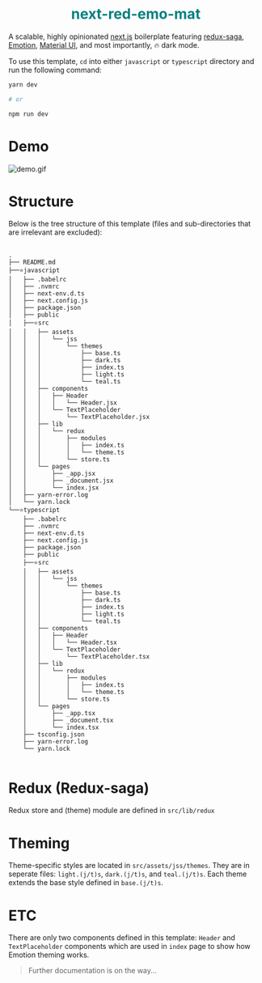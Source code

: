 <p>
  <h1 align="center" style="color: #008080">next-red-emo-mat</h1>


A scalable, highly opinionated [next.js](https://nextjs.org/) boilerplate featuring [redux-saga](https://redux-saga.js.org/), [Emotion](https://emotion.sh/), [Material UI](https://material-ui.com/), and most importantly, 🔥 dark mode.

To use this template, `cd` into either `javascript` or `typescript` directory and run the following command:

```bash
yarn dev

# or

npm run dev
```

# Demo

![demo.gif](demo.gif)


# Structure

Below is the tree structure of this template (files and sub-directories that are irrelevant are excluded):




<pre>
  <code>
.
├── README.md
├──⭐javascript
│   ├── .babelrc
│   ├── .nvmrc
│   ├── next-env.d.ts
│   ├── next.config.js
│   ├── package.json
│   ├── public
│   ├──⭐src
│   │   ├── assets
│   │   │   └── jss
│   │   │       └── themes
│   │   │           ├── base.ts
│   │   │           ├── dark.ts
│   │   │           ├── index.ts
│   │   │           ├── light.ts
│   │   │           └── teal.ts
│   │   ├── components
│   │   │   ├── Header
│   │   │   │   └── Header.jsx
│   │   │   └── TextPlaceholder
│   │   │       └── TextPlaceholder.jsx
│   │   ├── lib
│   │   │   └── redux
│   │   │       ├── modules
│   │   │       │   ├── index.ts
│   │   │       │   └── theme.ts
│   │   │       └── store.ts
│   │   └── pages
│   │       ├── _app.jsx
│   │       ├── _document.jsx
│   │       └── index.jsx
│   ├── yarn-error.log
│   └── yarn.lock
└──⭐typescript
    ├── .babelrc
    ├── .nvmrc
    ├── next-env.d.ts
    ├── next.config.js
    ├── package.json
    ├── public
    ├──⭐src
    │   ├── assets
    │   │   └── jss
    │   │       └── themes
    │   │           ├── base.ts
    │   │           ├── dark.ts
    │   │           ├── index.ts
    │   │           ├── light.ts
    │   │           └── teal.ts
    │   ├── components
    │   │   ├── Header
    │   │   │   └── Header.tsx
    │   │   └── TextPlaceholder
    │   │       └── TextPlaceholder.tsx
    │   ├── lib
    │   │   └── redux
    │   │       ├── modules
    │   │       │   ├── index.ts
    │   │       │   └── theme.ts
    │   │       └── store.ts
    │   └── pages
    │       ├── _app.tsx
    │       ├── _document.tsx
    │       └── index.tsx
    ├── tsconfig.json
    ├── yarn-error.log
    └── yarn.lock
  </code>
</pre>


# Redux (Redux-saga)
Redux store and (theme) module are defined in `src/lib/redux`

# Theming

Theme-specific styles are located in `src/assets/jss/themes`. They are in seperate files: `light.(j/t)s`, `dark.(j/t)s`, and `teal.(j/t)s`. Each theme extends the base style defined in `base.(j/t)s`.

# ETC

There are only two components defined in this template: `Header` and `TextPlaceholder` components which are used in `index` page to show how Emotion theming works.




> Further documentation is on the way...

